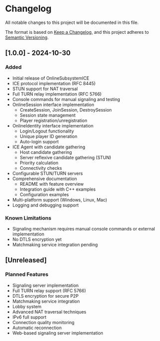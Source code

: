 # Changelog

All notable changes to this project will be documented in this file.

The format is based on [Keep a Changelog](https://keepachangelog.com/en/1.0.0/),
and this project adheres to [Semantic Versioning](https://semver.org/spec/v2.0.0.html).

## [1.0.0] - 2024-10-30

### Added
- Initial release of OnlineSubsystemICE
- ICE protocol implementation (RFC 8445)
- STUN support for NAT traversal
- Full TURN relay implementation (RFC 5766)
- Console commands for manual signaling and testing
- OnlineSession interface implementation
  - CreateSession, JoinSession, DestroySession
  - Session state management
  - Player registration/unregistration
- OnlineIdentity interface implementation
  - Login/Logout functionality
  - Unique player ID generation
  - Auto-login support
- ICE Agent with candidate gathering
  - Host candidate gathering
  - Server reflexive candidate gathering (STUN)
  - Priority calculation
  - Connectivity checks
- Configurable STUN/TURN servers
- Comprehensive documentation
  - README with feature overview
  - Integration guide with C++ examples
  - Configuration examples
- Multi-platform support (Windows, Linux, Mac)
- Logging and debugging support

### Known Limitations
- Signaling mechanism requires manual console commands or external implementation
- No DTLS encryption yet
- Matchmaking service integration pending

## [Unreleased]

### Planned Features
- Signaling server implementation
- Full TURN relay support (RFC 5766)
- DTLS encryption for secure P2P
- Matchmaking service integration
- Lobby system
- Advanced NAT traversal techniques
- IPv6 full support
- Connection quality monitoring
- Automatic reconnection
- Web-based signaling server implementation
